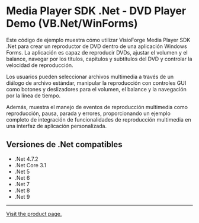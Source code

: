 ﻿# Media Player SDK .Net - DVD Player Demo (VB.Net/WinForms)

Este código de ejemplo muestra cómo utilizar VisioForge Media Player SDK .Net para crear un reproductor de DVD dentro de una aplicación Windows Forms. La aplicación es capaz de reproducir DVDs, ajustar el volumen y el balance, navegar por los títulos, capítulos y subtítulos del DVD y controlar la velocidad de reproducción.

Los usuarios pueden seleccionar archivos multimedia a través de un diálogo de archivo estándar, manipular la reproducción con controles GUI como botones y deslizadores para el volumen, el balance y la navegación por la línea de tiempo.

Además, muestra el manejo de eventos de reproducción multimedia como reproducción, pausa, parada y errores, proporcionando un ejemplo completo de integración de funcionalidades de reproducción multimedia en una interfaz de aplicación personalizada.

## Versiones de .Net compatibles

* .Net 4.7.2
* .Net Core 3.1
* .Net 5
* .Net 6
* .Net 7
* .Net 8
* .Net 9

---

[Visit the product page.](https://www.visioforge.com/media-player-sdk-net)
